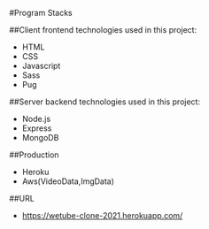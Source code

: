 #Program Stacks

##Client
frontend technologies used in this project:

+ HTML
+ CSS
+ Javascript
+ Sass
+ Pug


##Server
backend technologies used in this project:
+ Node.js
+ Express
+ MongoDB

##Production
+ Heroku
+ Aws(VideoData,ImgData)

##URL
+ https://wetube-clone-2021.herokuapp.com/
